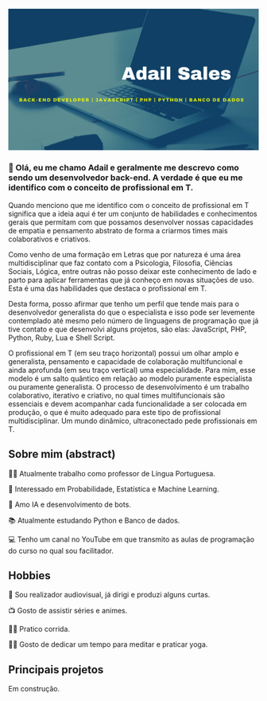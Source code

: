 ![](img/Blue_Start-up_Readme.png)

### 👋 Olá, eu me chamo Adail e geralmente me descrevo como sendo um desenvolvedor back-end. A verdade é que eu me identifico com o conceito de profissional em T. 

Quando menciono que me identifico com o conceito de profissional em T significa que a ideia aqui é ter um conjunto de habilidades e conhecimentos gerais que permitam com que possamos desenvolver nossas capacidades de empatia e pensamento abstrato de forma a criarmos times mais colaborativos e criativos.

Como venho de uma formação em Letras que por natureza é uma área multidisciplinar que faz contato com a Psicologia, Filosofia, Ciências Sociais, Lógica, entre outras não posso deixar este conhecimento de lado e parto para aplicar ferramentas que já conheço em novas situações de uso. Esta é uma das habilidades que destaca o profissional em T.

Desta forma, posso afirmar que tenho um perfil que tende mais para o desenvolvedor generalista do que o especialista e isso pode ser levemente contemplado até mesmo pelo número de linguagens de programação que já tive contato e que desenvolvi alguns projetos, são elas: JavaScript, PHP, Python, Ruby, Lua e Shell Script.

O profissional em T (em seu traço horizontal) possui um olhar amplo e generalista, pensamento e capacidade de colaboração multifuncional e ainda aprofunda (em seu traço vertical) uma especialidade. Para mim, esse modelo é um salto quântico em relação ao modelo puramente especialista ou puramente generalista. O processo de desenvolvimento é um trabalho colaborativo, iterativo e criativo, no qual times multifuncionais são essenciais e devem acompanhar cada funcionalidade a ser colocada em produção, o que é muito adequado para este tipo de profissional multidisciplinar. Um mundo dinâmico, ultraconectado pede profissionais em T.


<!--
**AdailSales/AdailSales** is a ✨ _special_ ✨ repository because its `README.md` (this file) appears on your GitHub profile.

Here are some ideas to get you started:

- 🔭 I’m currently working on ...
- 🌱 I’m currently learning ...
- 👯 I’m looking to collaborate on ...
- 🤔 I’m looking for help with ...
- 💬 Ask me about ...
- 📫 How to reach me: ...
- 😄 Pronouns: ...
- ⚡ Fun fact: ...
-->

## Sobre mim (abstract)
👨‍🏫 Atualmente trabalho como professor de Língua Portuguesa.

🐍 Interessado em Probabilidade, Estatística e Machine Learning.

🤖 Amo IA e desenvolvimento de bots.

📚 Atualmente estudando Python e Banco de dados.

💻 Tenho um canal no YouTube em que transmito as aulas de programação do curso no qual sou facilitador.

## Hobbies

🎥 Sou realizador audiovisual, já dirigi e produzi alguns curtas.

📺 Gosto de assistir séries e animes.

🏃‍♂️ Pratico corrida.

🧘‍♂️ Gosto de dedicar um tempo para meditar e praticar yoga.

## Principais projetos 

Em construção.
